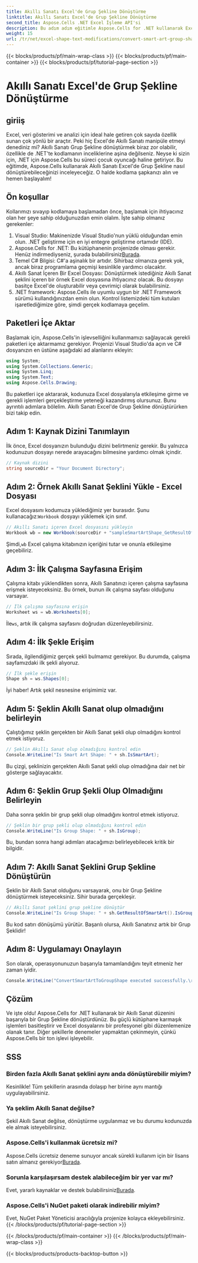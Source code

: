 ```yaml
---
title: Akıllı Sanatı Excel'de Grup Şekline Dönüştürme
linktitle: Akıllı Sanatı Excel'de Grup Şekline Dönüştürme
second_title: Aspose.Cells .NET Excel İşleme API'si
description: Bu adım adım eğitimle Aspose.Cells for .NET kullanarak Excel'de Akıllı Sanatı Grup Şekline nasıl dönüştüreceğinizi öğrenin.
weight: 15
url: /tr/net/excel-shape-text-modifications/convert-smart-art-group-shape-excel/
---
```


{{< blocks/products/pf/main-wrap-class >}}
{{< blocks/products/pf/main-container >}}
{{< blocks/products/pf/tutorial-page-section >}}

# Akıllı Sanatı Excel'de Grup Şekline Dönüştürme

## giriiş
Excel, veri gösterimi ve analizi için ideal hale getiren çok sayıda özellik sunan çok yönlü bir araçtır. Peki hiç Excel'de Akıllı Sanatı manipüle etmeyi denediniz mi? Akıllı Sanatı Grup Şekline dönüştürmek biraz zor olabilir, özellikle de .NET'te kodlamanın inceliklerine aşina değilseniz. Neyse ki sizin için, .NET için Aspose.Cells bu süreci çocuk oyuncağı haline getiriyor. Bu eğitimde, Aspose.Cells kullanarak Akıllı Sanatı Excel'de Grup Şekline nasıl dönüştürebileceğinizi inceleyeceğiz. O halde kodlama şapkanızı alın ve hemen başlayalım!
## Ön koşullar
Kollarımızı sıvayıp kodlamaya başlamadan önce, başlamak için ihtiyacınız olan her şeye sahip olduğunuzdan emin olalım. İşte sahip olmanız gerekenler:
1. Visual Studio: Makinenizde Visual Studio'nun yüklü olduğundan emin olun. .NET geliştirme için en iyi entegre geliştirme ortamıdır (IDE).
2.  Aspose.Cells for .NET: Bu kütüphanenin projenizde olması gerekir. Henüz indirmediyseniz, şurada bulabilirsiniz[Burada](https://releases.aspose.com/cells/net/).
3. Temel C# Bilgisi: C#'a aşinalık bir artıdır. Sihirbaz olmanıza gerek yok, ancak biraz programlama geçmişi kesinlikle yardımcı olacaktır.
4. Akıllı Sanat İçeren Bir Excel Dosyası: Dönüştürmek istediğiniz Akıllı Sanat şeklini içeren bir örnek Excel dosyasına ihtiyacınız olacak. Bu dosyayı basitçe Excel'de oluşturabilir veya çevrimiçi olarak bulabilirsiniz.
5. .NET framework: Aspose.Cells ile uyumlu uygun bir .NET Framework sürümü kullandığınızdan emin olun.
Kontrol listemizdeki tüm kutuları işaretlediğimize göre, şimdi gerçek kodlamaya geçelim.
## Paketleri İçe Aktar
Başlamak için, Aspose.Cells'in işlevselliğini kullanmamızı sağlayacak gerekli paketleri içe aktarmamız gerekiyor. Projenizi Visual Studio'da açın ve C# dosyanızın en üstüne aşağıdaki ad alanlarını ekleyin:
```csharp
using System;
using System.Collections.Generic;
using System.Linq;
using System.Text;
using Aspose.Cells.Drawing;
```
Bu paketleri içe aktararak, kodunuza Excel dosyalarıyla etkileşime girme ve gerekli işlemleri gerçekleştirme yeteneği kazandırmış olursunuz.
Bunu ayrıntılı adımlara bölelim. Akıllı Sanatı Excel'de Grup Şekline dönüştürürken bizi takip edin.
## Adım 1: Kaynak Dizini Tanımlayın
İlk önce, Excel dosyanızın bulunduğu dizini belirtmeniz gerekir. Bu yalnızca kodunuzun dosyayı nerede arayacağını bilmesine yardımcı olmak içindir.
```csharp
// Kaynak dizini
string sourceDir = "Your Document Directory";
```
## Adım 2: Örnek Akıllı Sanat Şeklini Yükle - Excel Dosyası
 Excel dosyasını kodumuza yüklediğimiz yer burasıdır. Şunu kullanacağız:`Workbook` dosyayı yüklemek için sınıf.
```csharp
// Akıllı Sanatı içeren Excel dosyasını yükleyin
Workbook wb = new Workbook(sourceDir + "sampleSmartArtShape_GetResultOfSmartArt.xlsx");
```
 Şimdi,`wb` Excel çalışma kitabınızın içeriğini tutar ve onunla etkileşime geçebiliriz.
## Adım 3: İlk Çalışma Sayfasına Erişim
Çalışma kitabı yüklendikten sonra, Akıllı Sanatınızı içeren çalışma sayfasına erişmek isteyeceksiniz. Bu örnek, bunun ilk çalışma sayfası olduğunu varsayar.
```csharp
// İlk çalışma sayfasına erişin
Worksheet ws = wb.Worksheets[0];
```
 İle`ws`, artık ilk çalışma sayfasını doğrudan düzenleyebilirsiniz.
## Adım 4: İlk Şekle Erişim
Sırada, ilgilendiğimiz gerçek şekli bulmamız gerekiyor. Bu durumda, çalışma sayfamızdaki ilk şekli alıyoruz.
```csharp
// İlk şekle erişin
Shape sh = ws.Shapes[0];
```
İyi haber! Artık şekil nesnesine erişimimiz var.
## Adım 5: Şeklin Akıllı Sanat olup olmadığını belirleyin
Çalıştığımız şeklin gerçekten bir Akıllı Sanat şekli olup olmadığını kontrol etmek istiyoruz. 
```csharp
// Şeklin Akıllı Sanat olup olmadığını kontrol edin
Console.WriteLine("Is Smart Art Shape: " + sh.IsSmartArt);
```
Bu çizgi, şeklinizin gerçekten Akıllı Sanat şekli olup olmadığına dair net bir gösterge sağlayacaktır.
## Adım 6: Şeklin Grup Şekli Olup Olmadığını Belirleyin
Daha sonra şeklin bir grup şekli olup olmadığını kontrol etmek istiyoruz. 
```csharp
// Şeklin bir grup şekli olup olmadığını kontrol edin
Console.WriteLine("Is Group Shape: " + sh.IsGroup);
```
Bu, bundan sonra hangi adımları atacağımızı belirleyebilecek kritik bir bilgidir.
## Adım 7: Akıllı Sanat Şeklini Grup Şekline Dönüştürün
Şeklin bir Akıllı Sanat olduğunu varsayarak, onu bir Grup Şekline dönüştürmek isteyeceksiniz. Sihir burada gerçekleşir.
```csharp
// Akıllı Sanat şeklini grup şekline dönüştür
Console.WriteLine("Is Group Shape: " + sh.GetResultOfSmartArt().IsGroup);
```
Bu kod satırı dönüşümü yürütür. Başarılı olursa, Akıllı Sanatınız artık bir Grup Şeklidir!
## Adım 8: Uygulamayı Onaylayın
Son olarak, operasyonunuzun başarıyla tamamlandığını teyit etmeniz her zaman iyidir.
```csharp
Console.WriteLine("ConvertSmartArtToGroupShape executed successfully.\r\n");
```

## Çözüm
Ve işte oldu! Aspose.Cells for .NET kullanarak bir Akıllı Sanat düzenini başarıyla bir Grup Şekline dönüştürdünüz. Bu güçlü kütüphane karmaşık işlemleri basitleştirir ve Excel dosyalarını bir profesyonel gibi düzenlemenize olanak tanır. Diğer şekillerle denemeler yapmaktan çekinmeyin, çünkü Aspose.Cells bir ton işlevi işleyebilir. 
## SSS
### Birden fazla Akıllı Sanat şeklini aynı anda dönüştürebilir miyim?
Kesinlikle! Tüm şekillerin arasında dolaşıp her birine aynı mantığı uygulayabilirsiniz.
### Ya şeklim Akıllı Sanat değilse?
Şekil Akıllı Sanat değilse, dönüştürme uygulanmaz ve bu durumu kodunuzda ele almak isteyebilirsiniz.
### Aspose.Cells'i kullanmak ücretsiz mi?
 Aspose.Cells ücretsiz deneme sunuyor ancak sürekli kullanım için bir lisans satın almanız gerekiyor[Burada](https://purchase.aspose.com/buy).
### Sorunla karşılaşırsam destek alabileceğim bir yer var mı?
 Evet, yararlı kaynaklar ve destek bulabilirsiniz[Burada](https://forum.aspose.com/c/cells/9).
### Aspose.Cells'i NuGet paketi olarak indirebilir miyim?
Evet, NuGet Paket Yöneticisi aracılığıyla projenize kolayca ekleyebilirsiniz.
{{< /blocks/products/pf/tutorial-page-section >}}

{{< /blocks/products/pf/main-container >}}
{{< /blocks/products/pf/main-wrap-class >}}

{{< blocks/products/products-backtop-button >}}
